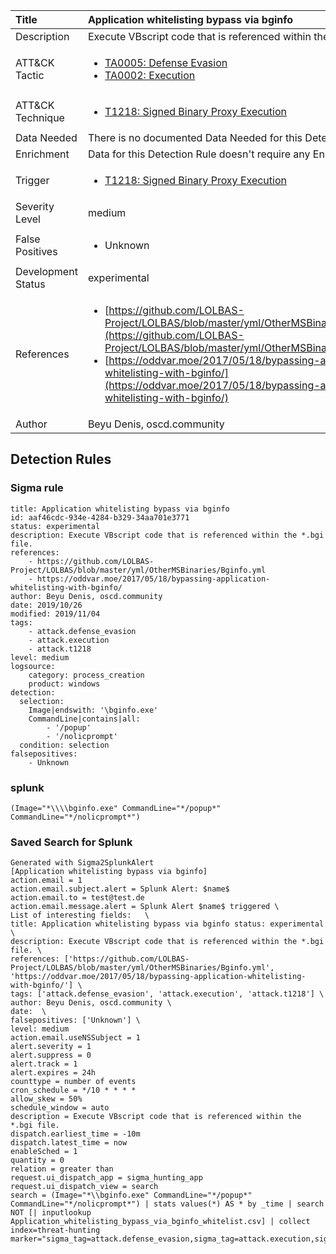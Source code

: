 | Title                | Application whitelisting bypass via bginfo                                                                                                                                                 |
|:---------------------|:------------------------------------------------------------------------------------------------------------------------------------------------------------|
| Description          | Execute VBscript code that is referenced within the *.bgi file.                                                                                                                                           |
| ATT&amp;CK Tactic    |  <ul><li>[TA0005: Defense Evasion](https://attack.mitre.org/tactics/TA0005)</li><li>[TA0002: Execution](https://attack.mitre.org/tactics/TA0002)</li></ul>  |
| ATT&amp;CK Technique | <ul><li>[T1218: Signed Binary Proxy Execution](https://attack.mitre.org/techniques/T1218)</li></ul>  |
| Data Needed          |  There is no documented Data Needed for this Detection Rule yet  |
| Enrichment           |  Data for this Detection Rule doesn't require any Enrichments.  |
| Trigger              | <ul><li>[T1218: Signed Binary Proxy Execution](../Triggers/T1218.md)</li></ul>  |
| Severity Level       | medium |
| False Positives      | <ul><li>Unknown</li></ul>  |
| Development Status   | experimental |
| References           | <ul><li>[https://github.com/LOLBAS-Project/LOLBAS/blob/master/yml/OtherMSBinaries/Bginfo.yml](https://github.com/LOLBAS-Project/LOLBAS/blob/master/yml/OtherMSBinaries/Bginfo.yml)</li><li>[https://oddvar.moe/2017/05/18/bypassing-application-whitelisting-with-bginfo/](https://oddvar.moe/2017/05/18/bypassing-application-whitelisting-with-bginfo/)</li></ul>  |
| Author               | Beyu Denis, oscd.community |


## Detection Rules

### Sigma rule

```
title: Application whitelisting bypass via bginfo
id: aaf46cdc-934e-4284-b329-34aa701e3771
status: experimental
description: Execute VBscript code that is referenced within the *.bgi file.
references:
    - https://github.com/LOLBAS-Project/LOLBAS/blob/master/yml/OtherMSBinaries/Bginfo.yml
    - https://oddvar.moe/2017/05/18/bypassing-application-whitelisting-with-bginfo/
author: Beyu Denis, oscd.community
date: 2019/10/26
modified: 2019/11/04
tags:
    - attack.defense_evasion
    - attack.execution
    - attack.t1218
level: medium
logsource:
    category: process_creation
    product: windows
detection:
  selection:
    Image|endswith: '\bginfo.exe'
    CommandLine|contains|all:
        - '/popup'
        - '/nolicprompt'
  condition: selection
falsepositives:
    - Unknown

```





### splunk
    
```
(Image="*\\\\bginfo.exe" CommandLine="*/popup*" CommandLine="*/nolicprompt*")
```






### Saved Search for Splunk

```
Generated with Sigma2SplunkAlert
[Application whitelisting bypass via bginfo]
action.email = 1
action.email.subject.alert = Splunk Alert: $name$
action.email.to = test@test.de
action.email.message.alert = Splunk Alert $name$ triggered \
List of interesting fields:   \
title: Application whitelisting bypass via bginfo status: experimental \
description: Execute VBscript code that is referenced within the *.bgi file. \
references: ['https://github.com/LOLBAS-Project/LOLBAS/blob/master/yml/OtherMSBinaries/Bginfo.yml', 'https://oddvar.moe/2017/05/18/bypassing-application-whitelisting-with-bginfo/'] \
tags: ['attack.defense_evasion', 'attack.execution', 'attack.t1218'] \
author: Beyu Denis, oscd.community \
date:  \
falsepositives: ['Unknown'] \
level: medium
action.email.useNSSubject = 1
alert.severity = 1
alert.suppress = 0
alert.track = 1
alert.expires = 24h
counttype = number of events
cron_schedule = */10 * * * *
allow_skew = 50%
schedule_window = auto
description = Execute VBscript code that is referenced within the *.bgi file.
dispatch.earliest_time = -10m
dispatch.latest_time = now
enableSched = 1
quantity = 0
relation = greater than
request.ui_dispatch_app = sigma_hunting_app
request.ui_dispatch_view = search
search = (Image="*\\bginfo.exe" CommandLine="*/popup*" CommandLine="*/nolicprompt*") | stats values(*) AS * by _time | search NOT [| inputlookup Application_whitelisting_bypass_via_bginfo_whitelist.csv] | collect index=threat-hunting marker="sigma_tag=attack.defense_evasion,sigma_tag=attack.execution,sigma_tag=attack.t1218,level=medium"
```
